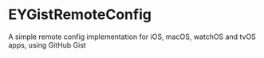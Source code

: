 # EYGistRemoteConfig
A simple remote config implementation for iOS, macOS, watchOS and tvOS apps, using GitHub Gist
